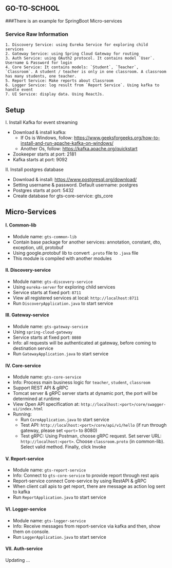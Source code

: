 ## GO-TO-SCHOOL

###There is an example for SpringBoot Micro-services

### Service Raw Information
```
1. Discovery Service: using Eureka Service for exploring child services
2. Gateway Service: using Spring Cloud Gateway for routing
3. Auth Service: using OAuth2 protocol. It contains model `User`. Username & Password for login
4. Core Service: It contains models: `Student`, `Teacher`, `Classroom`. A student / teacher is only in one classroom. A classroom has many students, one teacher.
5. Report Service: Make reports about Classroom
6. Logger Service: log result from `Report Service`. Using kafka to handle event
7. UI Service: display data. Using ReactJs.
```

## Setup

I. Install Kafka for event streaming

- Download & install kafka: 
  + If Os is Windows, follow: https://www.geeksforgeeks.org/how-to-install-and-run-apache-kafka-on-windows/
  + Another Os, follow: https://kafka.apache.org/quickstart
- Zookeeper starts at port: 2181
- Kafka starts at port: 9092

II. Install postgres database

- Download & install: https://www.postgresql.org/download/
- Setting username & password. Default username: postgres
- Postgres starts at port: 5432
- Create database for gts-core-service: gts_core

## Micro-Services

#### I. Common-lib

- Module name: `gts-common-lib`
- Contain base package for another services: annotation, constant, dto, exception, util, protobuf
- Using google.protobuf lib to convert `.proto` file to `.java` file
- This module is compiled with another modules

#### II. Discovery-service

- Module name: `gts-discovery-service`
- Using `eureka-server` for exploring child services
- Service starts at fixed port: `8711`
- View all registered services at local: `http://localhost:8711`
- Run `DiscoveryApplication.java` to start service

#### III. Gateway-service

- Module name: `gts-gateway-service`
- Using `spring-cloud-gateway`
- Service starts at fixed port: `8080`
- Info: all requests will be authenticated at gateway, before coming to destination service
- Run `GatewayApplication.java` to start service

#### IV. Core-service

- Module name: `gts-core-service`
- Info: Process main business logic for `teacher`, `student`, `classroom`
- Support REST API & gRPC
- Tomcat server & gRPC server starts at dynamic port, the port will be determined at runtime
- View Open API specification at: `http://localhost:<port>/core/swagger-ui/index.html`
- Running:
  + Run `CoreApplication.java` to start service
  + Test API: `http://localhost:<port>/core/api/v1/hello` (if run through gateway, please set `<port>` to 8080)
  + Test gRPC: Using Postman, choose gRPC request. Set server URL: `http://localhost:<port>`. Choose `classroom.proto` (in common-lib). Select valid method. Finally, click Invoke

#### V. Report-service

- Module name: `gts-report-service`
- Info: Connect to `gts-core-service` to provide report through rest apis
- Report-service connect Core-service by using RestAPI & gRPC
- When client call apis to get report, there are message as action log sent to kafka
- Run `ReportApplication.java` to start service

#### VI. Logger-service

- Module name: `gts-logger-service`
- Info: Receive messages from report-service via kafka and then, show them on console.
- Run `LoggerApplication.java` to start service

#### VII. Auth-service
Updating ...
